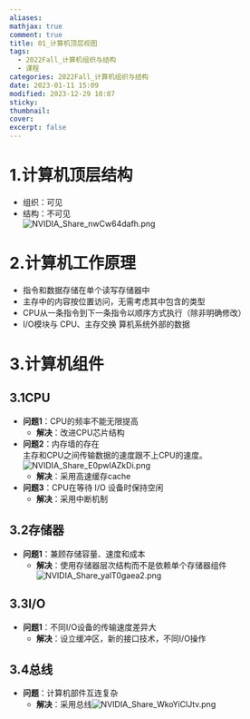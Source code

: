 ```yaml
---
aliases: 
mathjax: true
comment: true
title: 01_计算机顶层视图
tags:
  - 2022Fall_计算机组织与结构
  - 课程
categories: 2022Fall_计算机组织与结构
date: 2023-01-11 15:09
modified: 2023-12-29 10:07
sticky: 
thumbnail: 
cover: 
excerpt: false
---
```


# 1.计算机顶层结构

- 组织：可见
- 结构：不可见  
![NVIDIA_Share_nwCw64dafh.png](https://chillcharlie-img.oss-cn-hangzhou.aliyuncs.com/img/NVIDIA_Share_nwCw64dafh.png)

# 2.计算机工作原理

- 指令和数据存储在单个读写存储器中
- 主存中的内容按位置访问，无需考虑其中包含的类型
- CPU从一条指令到下一条指令以顺序方式执行（除非明确修改）
- I/O模块与 CPU、主存交换 算机系统外部的数据

# 3.计算机组件

## 3.1CPU

- **问题1**：CPU的频率不能无限提高
	- **解决**：改进CPU芯片结构
- **问题2**：内存墙的存在  
	主存和CPU之间传输数据的速度跟不上CPU的速度。![NVIDIA_Share_E0pwIAZkDi.png](https://chillcharlie-img.oss-cn-hangzhou.aliyuncs.com/img/NVIDIA_Share_E0pwIAZkDi.png)
	- **解决**：采用高速缓存cache
- **问题3**：CPU在等待 I/O 设备时保持空闲
	- **解决**：采用中断机制

## 3.2存储器

- **问题1**：兼顾存储容量、速度和成本
	- **解决**：使用存储器层次结构而不是依赖单个存储器组件![NVIDIA_Share_yalT0gaea2.png](https://chillcharlie-img.oss-cn-hangzhou.aliyuncs.com/img/NVIDIA_Share_yalT0gaea2.png)

## 3.3I/O

- **问题1**：不同I/O设备的传输速度差异大
	- **解决**：设立缓冲区，新的接口技术，不同I/O操作

## 3.4总线

- **问题**：计算机部件互连复杂
	- **解决**：采用总线![NVIDIA_Share_WkoYiClJtv.png](https://chillcharlie-img.oss-cn-hangzhou.aliyuncs.com/img/NVIDIA_Share_WkoYiClJtv.png)
